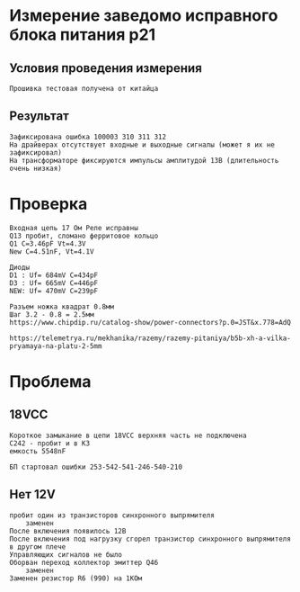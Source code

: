 # Измерение заведомо исправного блока питания p21
## Условия проведения измерения
	Прошивка тестовая получена от китайца
## Результат
	Зафиксирована ошибка 100003 310 311 312
	На драйверах отсутствует входные и выходные сигналы (может я их не зафиксировал)
	На трансформаторе фиксируются импульсы амплитудой 13В (длительность очень низкая)

# Проверка
	Входная цепь 17 Ом Реле исправны
	Q13 пробит, сломано ферритовое кольцо
	Q1 C=3.46pF Vt=4.3V
	New C=4.51nF, Vt=4.1V

	Диоды
	D1 : Uf= 684mV C=434pF
	D3 : Uf= 665mV C=446pF
	NEW: Uf= 470mV C=239pF

	Разъем ножка квадрат 0.8мм
	Шаг 3.2 - 0.8 = 2.5мм
	https://www.chipdip.ru/catalog-show/power-connectors?p.0=JST&x.778=AdQ

	https://telemetrya.ru/mekhanika/razemy/razemy-pitaniya/b5b-xh-a-vilka-pryamaya-na-platu-2-5mm

# Проблема  
##	18VCC
	Короткое замыкание в цепи 18VCC верхняя часть не подключена
	С242 - пробит и в КЗ
	емкость 5548nF

	БП стартовал ошибки 253-542-541-246-540-210

## Нет 12V 
	пробит один из транзисторов синхронного выпрямителя 
		заменен
	После включения появилось 12В
	После включения под нагрузку сгорел транзистор синхронного выпрямителя в другом плече
	Управляющих сигналов не было 
	Оборван переход коллектор эмиттер Q46
		заменен
	Заменен резистор R6 (990) на 1КОм